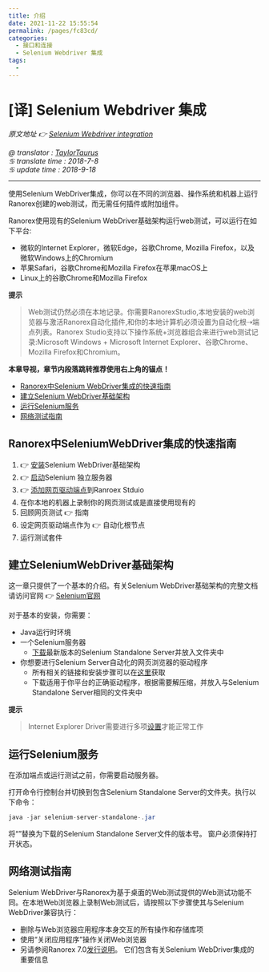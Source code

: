 ```yaml
---
title: 介绍
date: 2021-11-22 15:55:54
permalink: /pages/fc83cd/
categories:
  - 接口和连接
  - Selenium Webdriver 集成
tags:
  - 
---
```

# [译] Selenium Webdriver 集成

*原文地址 👉 [Selenium Webdriver integration][0]*

*@ translator : [TaylorTaurus](https://github.com/taylortaurus)*    
*♋ translate time : 2018-7-8*    
*♋ update time : 2018-9-18*  

---

使用Selenium WebDriver集成，你可以在不同的浏览器、操作系统和机器上运行Ranorex创建的web测试，而无需任何插件或附加组件。

Ranorex使用现有的Selenium WebDriver基础架构运行web测试，可以运行在如下平台:

- 微软的Internet Explorer，微软Edge，谷歌Chrome, Mozilla Firefox，以及微软Windows上的Chromium
- 苹果Safari，谷歌Chrome和Mozilla Firefox在苹果macOS上
- Linux上的谷歌Chrome和Mozilla Firefox

**提示** 
> Web测试仍然必须在本地记录。你需要RanorexStudio,本地安装的web浏览器与激活Ranorex自动化插件,和你的本地计算机必须设置为自动化根⇢端点列表。Ranorex Studio支持以下操作系统+浏览器组合来进行web测试记录:Microsoft Windows + Microsoft Internet Explorer、谷歌Chrome、Mozilla Firefox和Chromium。


**本章导视，章节内段落跳转推荐使用右上角的锚点！**

- [Ranorex中Selenium WebDriver集成的快速指南](#Ranorex中SeleniumWebDriver集成的快速指南)
- [建立Selenium WebDriver基础架构](#建立SeleniumWebDriver基础架构)
- [运行Selenium服务](#运行Selenium服务)
- [网络测试指南](#网络测试指南)


## Ranorex中SeleniumWebDriver集成的快速指南

1. 👉 [安装](#建立SeleniumWebDriver基础架构)Selenium WebDriver基础架构
2. 👉 [启动](#运行Selenium服务)Selenium 独立服务器
3. 👉 [添加网页驱动端点][5]到Ranroex Stduio
4. 在你本地的机器上录制你的网页测试或是直接使用现有的
5. 回顾网页测试 👉 指南
6. 设定网页驱动端点作为 👉 自动化根节点
7. 运行测试套件

## 建立SeleniumWebDriver基础架构

这一章只提供了一个基本的介绍。有关Selenium WebDriver基础架构的完整文档请访问官网 👉 [Selenium官网][1]

对于基本的安装，你需要：

- Java运行时环境
- 一个Selenium服务器  
    - [下载][3]最新版本的Selenium Standalone Server并放入文件夹中
- 你想要进行Selenium Server自动化的网页浏览器的驱动程序
    - 所有相关的链接和安装步骤可以在[这里][2]获取 
    - 下载适用于你平台的正确驱动程序，根据需要解压缩，并放入与Selenium Standalone Server相同的文件夹中

**提示**  
> Internet Explorer Driver需要进行多项[设置][3]才能正常工作

## 运行Selenium服务

在添加端点或运行测试之前，你需要启动服务器。

打开命令行控制台并切换到包含Selenium Standalone Server的文件夹。执行以下命令：

```java
java -jar selenium-server-standalone-.jar
```

将“”替换为下载的Selenium Standalone Server文件的版本号。 窗户必须保持打开状态。

## 网络测试指南

Selenium WebDriver与Ranorex为基于桌面的Web测试提供的Web测试功能不同。在本地Web浏览器上录制Web测试后，请按照以下步骤使其与Selenium WebDriver兼容执行：

- 删除与Web浏览器应用程序本身交互的所有操作和存储库项
- 使用“关闭应用程序”操作关闭Web浏览器
- 另请参阅Ranorex 7.0[发行说明][4]。 它们包含有关Selenium WebDriver集成的重要信息




[0]: https://www.ranorex.com/help/latest/interfaces-connectivity/selenium-webdriver-integration/
[1]: http://www.seleniumhq.org/
[2]: http://www.seleniumhq.org/download/
[3]: https://github.com/SeleniumHQ/selenium/wiki/InternetExplorerDriver#required-configuration
[4]: http://release-notes.html/#c16310
[5]: /pages/c1e22e/
